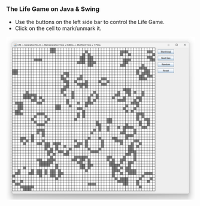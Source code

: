 ### The Life Game on Java & Swing

* Use the buttons on the left side bar to control the Life Game.
* Click on the cell to mark/unmark it.

![](image-game.png)

